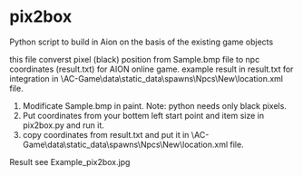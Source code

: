 # pix2box
Python script to build in Aion on the basis of the existing game objects 

this file converst pixel (black) position from Sample.bmp file to npc coordinates (result.txt) for AION online game.
example result in result.txt
<spot h="85" z="119.1266" y="1546.7086" x="1613.4429"/>
for integration in \AC-Game\data\static_data\spawns\Npcs\New\location.xml file.

1. Modificate Sample.bmp in paint. Note: python needs only black pixels.
2. Put coordinates from your bottem left start point and item size in pix2box.py and run it.
3. copy coordinates from result.txt and put it in \AC-Game\data\static_data\spawns\Npcs\New\location.xml file.

Result see Example_pix2box.jpg
